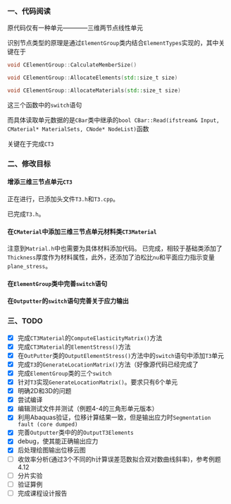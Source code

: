 ### 一、代码阅读
原代码仅有一种单元————三维两节点线性单元

识别节点类型的原理是通过`ElementGroup`类内结合`ElementTypes`实现的，其中关键在于
```C++
void CElementGroup::CalculateMemberSize()

void CElementGroup::AllocateElements(std::size_t size)

void CElementGroup::AllocateMaterials(std::size_t size)
```
这三个函数中的`switch`语句

而具体读取单元数据的是`CBar`类中继承的`bool CBar::Read(ifstream& Input, CMaterial* MaterialSets, CNode* NodeList)`函数

关键在于完成`CT3`



### 二、修改目标
#### 增添三维三节点单元`CT3`
正在进行，已添加头文件`T3.h`和`T3.cpp`。

已完成`T3.h`。

#### 在`CMaterial`中添加三维三节点单元材料类`CT3Material`
注意到`Matrial.h`中也需要为具体材料添加代码。
已完成，相较于基础类添加了`Thickness`厚度作为材料属性，此外，还添加了泊松比`nu`和平面应力指示变量`plane_stress`。

#### 在`ElementGroup`类中完善`switch`语句

#### 在`Outputter`的`switch`语句完善关于应力输出

### 三、TODO
- [x] 完成`CT3Material`的`ComputeElasticityMatrix()`方法
- [x] 完成`CT3Material`的`ElementStress()`方法
- [x] 在`OutPutter`类的`OutputElementStress()`方法中的`switch`语句中添加`T3`单元
- [x] 完成`T3`的`GenerateLocationMatrix()`方法（好像源代码已经完成了
- [x] 完成`ElementGroup`类的三个`switch`
- [x] 针对`T3`实现`GenerateLocationMatrix()`。要求只有6个单元
- [x] 明确2D和3D的问题
- [x] 尝试编译
- [x] 编辑测试文件并测试（例题4-4的三角形单元版本）
- [x] 利用Abaquas验证，位移计算结果一致，但是输出应力时`Segmentation fault (core dumped)`
- [x] 完善`Outputter`类中的的`OutputT3Elements`
- [x] debug，使其能正确输出应力
- [x] 后处理绘图输出位移云图
- [ ] 收敛率分析(通过3个不同的h计算误差范数拟合双对数曲线斜率)，参考例题4.12
- [ ] 分片实验
- [ ] 验证算例
- [ ] 完成课程设计报告